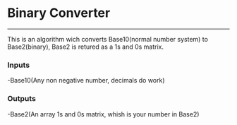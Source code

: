 
# Binary Converter
-----------------
This is an algorithm wich converts Base10(normal number system) to Base2(binary), Base2 is retured as a 1s and 0s matrix.

### Inputs
-Base10(Any non negative number, decimals do work) 

### Outputs
-Base2(An array 1s and 0s matrix, whish is your number in Base2)
